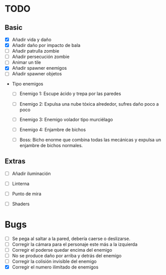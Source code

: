 # TODO


## Basic
- [x] Añadir vida y daño
- [x] Añadir daño por impacto de bala
- [ ] Añadir patrulla zombie
- [ ] Añadir persecución zombie
- [ ] Animar un tile
- [x] Añadir spawner enemigos
- [ ] Añadir spawner objetos
  
- Tipo enemigos
  - [ ] Enemigo 1: Escupe ácido y trepa por las paredes
  - [ ] Enemigo 2: Expulsa una nube tóxica alrededor, sufres daño poco a poco
  - [ ] Enemigo 3: Enemigo volador tipo murciélago
  - [ ] Enemigo 4: Enjambre de bichos
  - [ ] Boss: Bicho enorme que combina todas las mecánicas y expulsa un enjambre de bichos normales. 


## Extras
- [ ] Añadir iluminación
- [ ] Linterna
- [ ] Punto de mira
- [ ] Shaders


# Bugs
- [ ] Se pega al saltar a la pared, debería caerse o deslizarse.
- [ ] Corregir la cámara para el personaje este más a la izquierda
- [ ] Corregir el poderse quedar encima del enemigo
- [ ] No se produce daño por arriba y detrás del enemigo
- [ ] Corregir la colisión invisible del enemigo
- [x] Corregir el numero ilimitado de enemigos